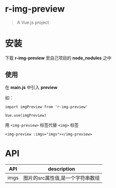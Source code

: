 # r-img-preview

> A Vue.js project


# 安装

下载 **r-img-preview** 至自己项目的 **node_nodules** 之中

## 使用

在 **main.js** 中引入 **preview**

如：

`import imgPreview from 'r-img-preview'`

`Vue.use(imgPreview)`


用 `<img-preview>` 标签代替 `<img>` 标签

`<img-preview :imgs="imgs"></img-preview>`

# API

| API   | description                   |
|-------|-------------------------------|
| imgs  | 图片的src属性值,是一个字符串数组  |
